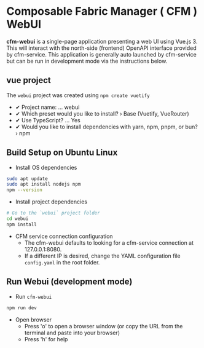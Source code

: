 # Composable Fabric Manager ( CFM ) WebUI

**cfm-webui** is a single-page application presenting a web UI using Vue.js 3. This will interact with the north-side (frontend) OpenAPI interface provided by cfm-service. This application is generally auto launched by cfm-service but can be run in development mode via the instructions below.

## vue project

The `webui` project was created using `npm create vuetify`

- ✔ Project name: … webui
- ✔ Which preset would you like to install? › Base (Vuetify, VueRouter)
- ✔ Use TypeScript? … Yes
- ✔ Would you like to install dependencies with yarn, npm, pnpm, or bun? › npm

## Build Setup on Ubuntu Linux

- Install OS dependencies

```bash
sudo apt update
sudo apt install nodejs npm
npm --version
```

- Install project dependencies

```bash
# Go to the `webui` project folder
cd webui
npm install
```

- CFM service connection configuration
  - The cfm-webui defaults to looking for a cfm-service connection at 127.0.0.1:8080.
  - If a different IP is desired, change the YAML configuration file `config.yaml` in the root folder.

## Run Webui (development mode)

- Run `cfm-webui`

```bash
npm run dev
```

- Open browser
  - Press 'o' to open a browser window (or copy the URL from the terminal and paste into your browser)
  - Press 'h' for help

